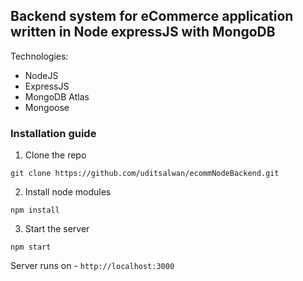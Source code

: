 ## Backend system for eCommerce application written in Node expressJS with MongoDB

Technologies:
- NodeJS
- ExpressJS
- MongoDB Atlas
- Mongoose

### Installation guide
1. Clone the repo

`git clone https://github.com/uditsalwan/ecommNodeBackend.git`


2. Install node modules

`npm install`

3. Start the server

`npm start`

Server runs on - `http://localhost:3000`
